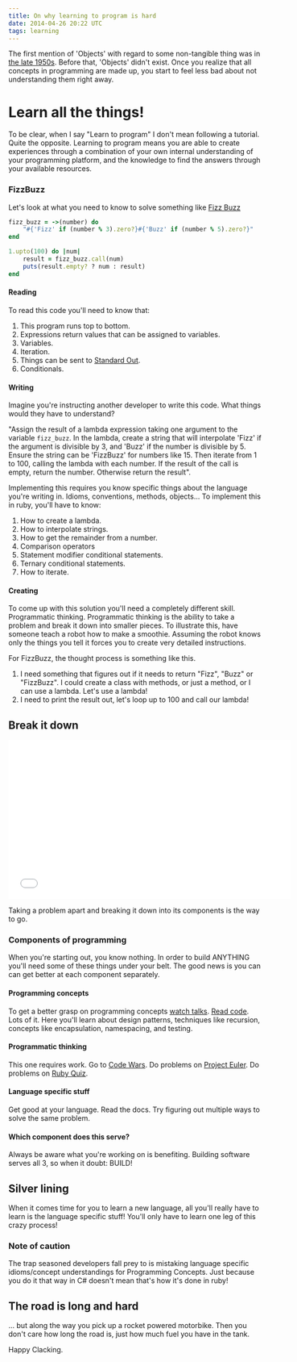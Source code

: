 ```yaml
---
title: On why learning to program is hard
date: 2014-04-26 20:22 UTC
tags: learning
---
```

The first mention of 'Objects' with regard to some non-tangible thing was in [the late 1950s](http://en.wikipedia.org/wiki/Object-oriented_programming#History). Before that, 'Objects' didn't exist. Once you realize that all concepts in programming are made up, you start to feel less bad about not understanding them right away. 

# Learn all the things!

To be clear, when I say "Learn to program" I don't mean following a tutorial. Quite the opposite. Learning to program means you are able to create experiences through a combination of your own internal understanding of your programming platform, and the knowledge to find the answers through your available resources.

### FizzBuzz
Let's look at what you need to know to solve something like [Fizz Buzz](http://en.wikipedia.org/wiki/Fizz_buzz)

``` ruby
fizz_buzz = ->(number) do 
	"#{'Fizz' if (number % 3).zero?}#{'Buzz' if (number % 5).zero?}"
end

1.upto(100) do |num| 
	result = fizz_buzz.call(num) 
	puts(result.empty? ? num : result)
end
```

#### Reading
To read this code you'll need to know that:

1. This program runs top to bottom.
2. Expressions return values that can be assigned to variables.
3. Variables.
4. Iteration.
5. Things can be sent to [Standard Out](http://en.wikipedia.org/wiki/Standard_streams#Standard_output_.28stdout.29).
6. Conditionals.

#### Writing
Imagine you're instructing another developer to write this code. What things would they have to understand? 

"Assign the result of a lambda expression taking one argument to the variable `fizz_buzz`. In the lambda, create a string that will interpolate 'Fizz' if the argument is divisible by 3, and 'Buzz' if the number is divisible by 5. Ensure the string can be 'FizzBuzz' for numbers like 15. Then iterate from 1 to 100, calling the lambda with each number. If the result of the call is empty, return the number. Otherwise return the result".

Implementing this requires you know specific things about the language you're writing in. Idioms, conventions, methods, objects...
To implement this in ruby, you'll have to know:

1. How to create a lambda.
2. How to interpolate strings.
3. How to get the remainder from a number.
4. Comparison operators
5. Statement modifier conditional statements.
6. Ternary conditional statements.
7. How to iterate.

#### Creating
To come up with this solution you'll need a completely different skill. Programmatic thinking. Programmatic thinking is the ability to take a problem and break it down into smaller pieces. To illustrate this, have someone teach a robot how to make a smoothie. Assuming the robot knows only the things you tell it forces you to create very detailed instructions.

For FizzBuzz, the thought process is something like this.

1. I need something that figures out if it needs to return "Fizz", "Buzz" or "FizzBuzz". I could create a class with methods, or just a method, or I can use a lambda. Let's use a lambda!
2. I need to print the result out, let's loop up to 100 and call our lambda!

## Break it down
<iframe width="560" height="315" src="//www.youtube.com/embed/5MgBikgcWnY" frameborder="0" allowfullscreen></iframe>

Taking a problem apart and breaking it down into its components is the way to go. 

### Components of programming

When you're starting out, you know nothing. In order to build ANYTHING you'll need some of these things under your belt.
The good news is you can can get better at each component separately.

#### Programming concepts
To get a better grasp on programming concepts [watch talks](http://www.confreaks.com/). [Read code](https://twitter.com/readingcodegood). Lots of it. Here you'll learn about design patterns, techniques like recursion, concepts like encapsulation, namespacing, and testing.

#### Programmatic thinking
This one requires work. Go to [Code Wars](http://www.codewars.com). Do problems on [Project Euler](http://projecteuler.net). Do problems on [Ruby Quiz](http://rubyquiz.com/). 

#### Language specific stuff
Get good at your language. Read the docs. Try figuring out multiple ways to solve the same problem.

#### Which component does this serve?
Always be aware what you're working on is benefiting. Building software serves all 3, so when it doubt: BUILD!

## Silver lining
When it comes time for you to learn a new language, all you'll really have to learn is the language specific stuff! You'll only have to learn one leg of this crazy process!

### Note of caution

The trap seasoned developers fall prey to is mistaking language specific idioms/concept understandings for Programming Concepts. Just because you do it that way in C# doesn't mean that's how it's done in ruby!

## The road is long and hard
... but along the way you pick up a rocket powered motorbike. Then you don't care how long the road is, just how much fuel you have in the tank.

Happy Clacking.
